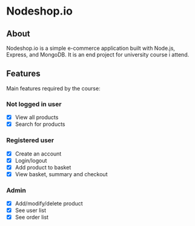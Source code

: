 # Nodeshop.io

## About

Nodeshop.io is a simple e-commerce application built with Node.js, Express, and MongoDB. It is an end project for university course i attend.

## Features
Main features required by the course:

### Not logged in user
- [x] View all products
- [x] Search for products
  
### Registered user
- [x] Create an account
- [x] Login/logout
- [x] Add product to basket
- [x] View basket, summary and checkout  

### Admin
- [x] Add/modify/delete product
- [x] See user list
- [x] See order list 